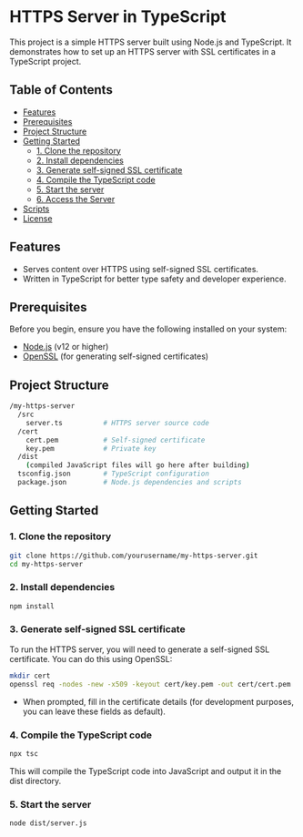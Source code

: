 # HTTPS Server in TypeScript

This project is a simple HTTPS server built using Node.js and TypeScript. It demonstrates how to set up an HTTPS server with SSL certificates in a TypeScript project.

## Table of Contents
- [Features](#features)
- [Prerequisites](#prerequisites)
- [Project Structure](#project-structure)
- [Getting Started](#getting-started)
  - [1. Clone the repository](#1-clone-the-repository)
  - [2. Install dependencies](#2-install-dependencies)
  - [3. Generate self-signed SSL certificate](#3-generate-self-signed-ssl-certificate)
  - [4. Compile the TypeScript code](#4-compile-the-typescript-code)
  - [5. Start the server](#5-start-the-server)
  - [6. Access the Server](#6-access-the-server)
- [Scripts](#scripts)
- [License](#license)


## Features
- Serves content over HTTPS using self-signed SSL certificates.
- Written in TypeScript for better type safety and developer experience.

## Prerequisites

Before you begin, ensure you have the following installed on your system:
- [Node.js](https://nodejs.org/) (v12 or higher)
- [OpenSSL](https://www.openssl.org/) (for generating self-signed certificates)

## Project Structure

```bash
/my-https-server
  /src
    server.ts          # HTTPS server source code
  /cert
    cert.pem           # Self-signed certificate
    key.pem            # Private key
  /dist
    (compiled JavaScript files will go here after building)
  tsconfig.json        # TypeScript configuration
  package.json         # Node.js dependencies and scripts

```


## Getting Started

### 1. Clone the repository
```bash
git clone https://github.com/yourusername/my-https-server.git
cd my-https-server
```

### 2. Install dependencies
```bash
npm install
```
### 3. Generate self-signed SSL certificate
To run the HTTPS server, you will need to generate a self-signed SSL certificate. You can do this using OpenSSL:
```bash
mkdir cert
openssl req -nodes -new -x509 -keyout cert/key.pem -out cert/cert.pem
```
- When prompted, fill in the certificate details (for development purposes, you can leave these fields as default).

### 4. Compile the TypeScript code
```bash
npx tsc
```
This will compile the TypeScript code into JavaScript and output it in the dist directory.

### 5. Start the server
```bash
node dist/server.js
```
